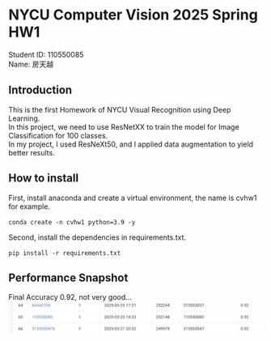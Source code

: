 # NYCU Computer Vision 2025 Spring HW1
Student ID: 110550085  
Name: 房天越
## Introduction
This is the first Homework of NYCU Visual Recognition using Deep Learning.  
In this project, we need to use ResNetXX to train the model for Image Classification for 100 classes.  
In my project, I used ResNeXt50, and I applied data augmentation to yield better results.  
## How to install
First, install anaconda and create a virtual environment, the name is cvhw1 for example.
```
conda create -n cvhw1 python=3.9 -y
```
Second, install the dependencies in requirements.txt.
```
pip install -r requirements.txt
```
## Performance Snapshot
Final Accuracy 0.92, not very good...
![image](https://github.com/TianYueh/NYCU-Visual-Recognition-Using-Deep-Learning-2025-HW1/blob/main/leaderboard.png)

